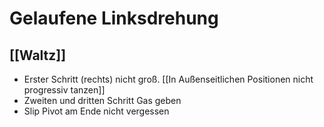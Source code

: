 # Gelaufene Linksdrehung

## [[Waltz]]

- Erster Schritt (rechts) nicht groß. [[In Außenseitlichen Positionen nicht progressiv tanzen]]
- Zweiten und dritten Schritt Gas geben 
- Slip Pivot am Ende nicht vergessen



